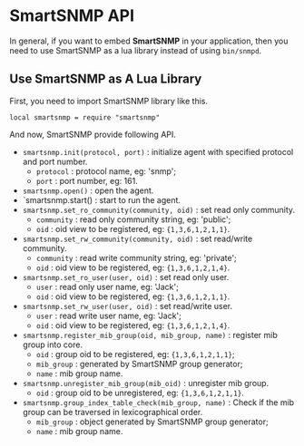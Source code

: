 SmartSNMP API
=============

In general, if you want to embed **SmartSNMP** in your application, then you
need to use SmartSNMP as a lua library instead of using `bin/snmpd`.

Use SmartSNMP as A Lua Library
------------------------------

First, you need to import SmartSNMP library like this.

    local smartsnmp = require "smartsnmp"

And now, SmartSNMP provide following API.

- `smartsnmp.init(protocol, port)` : initialize agent with specified protocol and port number.
  - `protocol` : protocol name, eg: 'snmp';
  - `port` : port number, eg: 161.
- `smartsnmp.open()` : open the agent.
- `smartsnmp.start() : start to run the agent.
- `smartsnmp.set_ro_community(community, oid)` : set read only community.
  - `community` : read only community string, eg: 'public';
  - `oid` : oid view to be registered, eg: `{1,3,6,1,2,1,1}`.
- `smartsnmp.set_rw_community(community, oid)` : set read/write community.
  - `community` : read write community string, eg: 'private';
  - `oid` : oid view to be registered, eg: `{1,3,6,1,2,1,4}`.
- `smartsnmp.set_ro_user(user, oid)` : set read only user.
  - `user` : read only user name, eg: 'Jack';
  - `oid` : oid view to be registered, eg: `{1,3,6,1,2,1,1}`.
- `smartsnmp.set_rw_user(user, oid)` : set read/write user.
  - `user` : read write user name, eg: 'Jack';
  - `oid` : oid view to be registered, eg: `{1,3,6,1,2,1,4}`.
- `smartsnmp.register_mib_group(oid, mib_group, name)` : register mib group into core.
  - `oid` : group oid to be registered, eg: `{1,3,6,1,2,1,1}`;
  - `mib_group` : generated by SmartSNMP group generator;
  - `name` : mib group name.
- `smartsnmp.unregister_mib_group(mib_oid)` : unregister mib group.
  - `oid` : group oid to be unregistered, eg: `{1,3,6,1,2,1,1}`.
- `smartsnmp.group_index_table_check(mib_group, name)` : Check if the mib group can be traversed in lexicographical order.
  - `mib_group` : object generated by SmartSNMP group generator;
  - `name` : mib group name.
